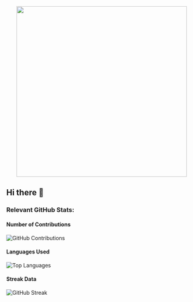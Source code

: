 <div align="center" width="100%">
  <img  height="450" src="https://github.com/Soraiya11-7/Soraiya11-7/blob/main/bannerImg1.png"  />
</div>

## Hi there 👋

### Relevant GitHub Stats:

#### Number of Contributions
![GitHub Contributions](https://github-readme-stats.vercel.app/api?username=Soraiya11-7&show_icons=true&count_private=true)

#### Languages Used
![Top Languages](https://github-readme-stats.vercel.app/api/top-langs/?username=Soraiya11-7&layout=compact)

#### Streak Data
![GitHub Streak](https://nirzak-streak-stats.vercel.app?user=Soraiya11-7&theme=github-dark)


<!--
**Soraiya11-7/Soraiya11-7** is a ✨ _special_ ✨ repository because its `README.md` (this file) appears on your GitHub profile.

Here are some ideas to get you started:

- 🔭 I’m currently working on ...
- 🌱 I’m currently learning ...
- 👯 I’m looking to collaborate on ...
- 🤔 I’m looking for help with ...
- 💬 Ask me about ...
- 📫 How to reach me: ...
- 😄 Pronouns: ...
- ⚡ Fun fact: ...
-->
